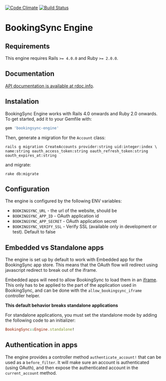[![Code Climate](https://codeclimate.com/github/BookingSync/bookingsync-engine.png)](https://codeclimate.com/github/BookingSync/bookingsync-engine)
[![Build Status](https://travis-ci.org/BookingSync/bookingsync-engine.png?branch=master)](https://travis-ci.org/BookingSync/bookingsync-engine)

# BookingSync Engine

## Requirements

This engine requires Rails `>= 4.0.0` and Ruby `>= 2.0.0`.

## Documentation

[API documentation is available at rdoc.info](http://rdoc.info/github/BookingSync/bookingsync-engine/master/frames).

## Instalation

BookingSync Engine works with Rails 4.0 onwards and Ruby 2.0 onwards. To get started, add it to your Gemfile with:

```ruby
gem 'bookingsync-engine'
```

Then, generate a migration for the `Account` class:

```console
rails g migration CreateAccounts provider:string uid:integer:index \
name:string oauth_access_token:string oauth_refresh_token:string oauth_expires_at:string
```

and migrate:

```console
rake db:migrate
```

## Configuration

The engine is configured by the following ENV variables:

* `BOOKINGSYNC_URL` - the url of the website, should be
* `BOOKINGSYNC_APP_ID` - OAuth application id
* `BOOKINGSYNC_APP_SECRET` - OAuth application secret
* `BOOKINGSYNC_VERIFY_SSL` - Verify SSL (available only in development or test). Default to false

## Embedded vs Standalone apps

The engine is set up by default to work with Embedded app for the BookingSync
app store. This means that the OAuth flow will redirect using javascript
redirect to break out of the iframe.

Embedded apps will need to allow BookingSync to load them in an
[iframe](https://developer.mozilla.org/en-US/docs/Web/HTML/Element/iframe).
This only has to be applied to the part of the application used in BookingSync,
and can be done with the `allow_bookingsync_iframe` controller helper.

**This default behavior breaks standalone applications**

For standalone applications, you must set the standalone mode by adding
the following code to an initializer:

```ruby
BookingSync::Engine.standalone!
```

## Authentication in apps

The engine provides a controller method `authenticate_account!` that can be
used as a `before_filter`. It will make sure an account is authenticated
(using OAuth), and then expose the authenticated account in the
`current_account` method.
